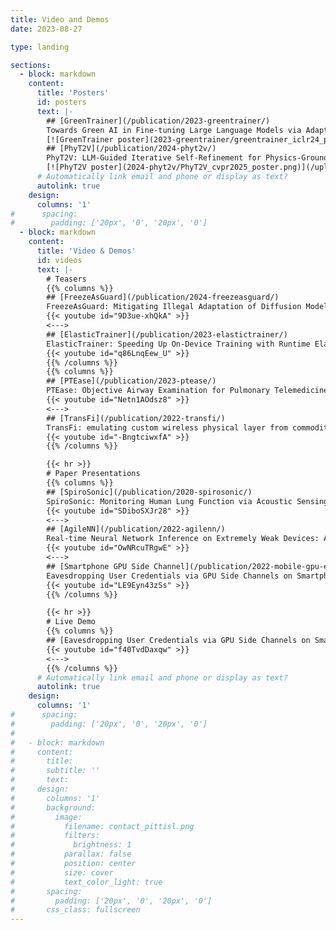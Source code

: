 ```yaml
---
title: Video and Demos
date: 2023-08-27

type: landing

sections:
  - block: markdown
    content:
      title: 'Posters'
      id: posters
      text: |-
        ## [GreenTrainer](/publication/2023-greentrainer/)
        Towards Green AI in Fine-tuning Large Language Models via Adaptive Backpropagation
        [![GreenTrainer poster](2023-greentrainer/greentrainer_iclr24_poster.png)](/uploads/greentrainer_iclr24_poster.pdf)
        ## [PhyT2V](/publication/2024-phyt2v/)
        PhyT2V: LLM-Guided Iterative Self-Refinement for Physics-Grounded Text-to-Video Generation
        [![PhyT2V poster](2024-phyt2v/PhyT2V_cvpr2025_poster.png)](/uploads/PhyT2V_cvpr2025_poster.pdf)
      # Automatically link email and phone or display as text?
      autolink: true
    design:
      columns: '1'
#      spacing:
#        padding: ['20px', '0', '20px', '0']
  - block: markdown
    content:
      title: 'Video & Demos'
      id: videos
      text: |-
        # Teasers
        {{% columns %}}
        ## [FreezeAsGuard](/publication/2024-freezeasguard/)
        FreezeAsGuard: Mitigating Illegal Adaptation of Diffusion Models via Selective Tensor Freezing
        {{< youtube id="9D3ue-xhQkA" >}}
        <--->
        ## [ElasticTrainer](/publication/2023-elastictrainer/)
        ElasticTrainer: Speeding Up On-Device Training with Runtime Elastic Tensor Selection
        {{< youtube id="q86LnqEew_U" >}}
        {{% /columns %}}
        {{% columns %}}
        ## [PTEase](/publication/2023-ptease/)
        PTEase: Objective Airway Examination for Pulmonary Telemedicine using Commodity Smartphones
        {{< youtube id="Netn1AOdsz8" >}}
        <--->
        ## [TransFi](/publication/2022-transfi/)
        TransFi: emulating custom wireless physical layer from commodity wifi
        {{< youtube id="-BngtciwxfA" >}}
        {{% /columns %}}

        {{< hr >}}
        # Paper Presentations
        {{% columns %}}
        ## [SpiroSonic](/publication/2020-spirosonic/)
        SpiroSonic: Monitoring Human Lung Function via Acoustic Sensing on Commodity Smartphones
        {{< youtube id="SDiboSXJr28" >}}
        <--->
        ## [AgileNN](/publication/2022-agilenn/)
        Real-time Neural Network Inference on Extremely Weak Devices: Agile Offloading with Explainable AI
        {{< youtube id="OwNRcuTRgwE" >}}
        <--->
        ## [Smartphone GPU Side Channel](/publication/2022-mobile-gpu-eavesdropping/)
        Eavesdropping User Credentials via GPU Side Channels on Smartphones
        {{< youtube id="LE9Eyn43zSs" >}}
        {{% /columns %}}

        {{< hr >}}
        # Live Demo
        {{% columns %}}
        ## [Eavesdropping User Credentials via GPU Side Channels on Smartphones](/publication/2022-mobile-gpu-eavesdropping/)
        {{< youtube id="f40TvdDaxqw" >}}
        <--->
        {{% /columns %}}
      # Automatically link email and phone or display as text?
      autolink: true
    design:
      columns: '1'
#      spacing:
#        padding: ['20px', '0', '20px', '0']
#
#   - block: markdown
#     content:
#       title:
#       subtitle: ''
#       text:
#     design:
#       columns: '1'
#       background:
#         image: 
#           filename: contact_pittisl.png
#           filters:
#             brightness: 1
#           parallax: false
#           position: center
#           size: cover
#           text_color_light: true
#       spacing:
#         padding: ['20px', '0', '20px', '0']
#       css_class: fullscreen
---
```

